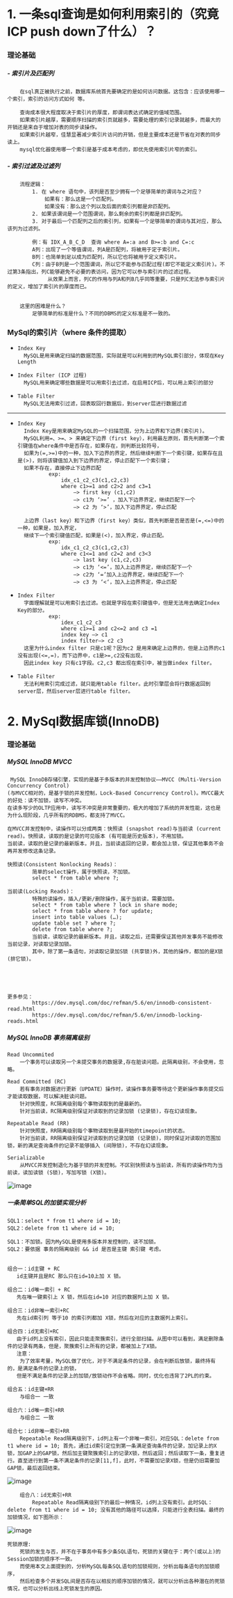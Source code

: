 # 1. 一条sql查询是如何利用索引的（究竟ICP push down了什么）？

### 理论基础

##### -     索引片及匹配列
        在sql真正被执行之前，数据库系统首先要确定的是如何访问数据。这包含：应该使用哪一个索引，索引的访问方式如何 等。
        
        查询成本很大程度取决于索引片的厚度，即谓词表达式确定的值域范围。
        如果索引片越厚，需要顺序扫描的索引页就越多，需要处理的索引记录就越多，而最大的开销还是来自于增加对表的同步读操作。
        如果索引片越窄，佳慧显著减少索引片访问的开销，但是主要成本还是节省在对表的同步读上。
        mysql优化器使用哪一个索引是基于成本考虑的，即优先使用索引片窄的索引。

##### -     索引过滤及过滤列
        
        流程逻辑：
            1. 在 where 语句中，该列是否至少拥有一个足够简单的谓词与之对应？
                如果有：那么这是一个匹配列。
                如果没有：那么这个列以及后面的索引列都是非匹配列。
            2. 如果该谓词是一个范围谓词，那么剩余的索引列都是非匹配列。
            3. 对于最后一个匹配列之后的索引列，如果有一个足够简单的谓词与其对应，那么该列为过滤列。
            
            例：有 IDX_A_B_C_D  查询 where A=:a and B>=:b and C=:c
            A列：出现了一个等值谓词，列A是匹配列，将被用于定于索引片。
            B列：也简单到足以成为匹配列，所以它也将被用于定义索引片。
            C列：由于B列是一个范围谓词，所以它不能参与匹配过程(即它不能定义索引片)。不过第3条指出，列C能够避免不必要的表访问，因为它可以参与索引片的过滤过程。
                 从效果上而言，列C的作用与列A和列B几乎同等重要，只是列C无法参与索引片的定义，增加了索引片的厚度而已。
            
        
        这里的困难是什么？
            足够简单的标准是什么？不同的DBMS的定义标准是不一致的。    
         

   


### MySql的索引片（where 条件的提取）
-     Index Key
        MySQL是用来确定扫描的数据范围，实际就是可以利用到的MySQL索引部分，体现在Key Length
-     Index Filter (ICP 过程)
        MySQL用来确定哪些数据是可以用索引去过滤，在启用ICP后，可以用上索引的部分    
-     Table Filter
        MySQL无法用索引过滤，回表取回行数据后，到server层进行数据过滤    



---


-     Index Key
        Index Key是用来确定MySQL的一个扫描范围，分为上边界和下边界(索引片)。
        MySQL利用=、>=、> 来确定下边界（first key），利用最左原则，首先判断第一个索引键值在where条件中是否存在，如果存在，则判断比较符号，
        如果为(=,>=)中的一种，加入下边界的界定，然后继续判断下一个索引键，如果存在且是(>)，则将该键值加入到下边界的界定，停止匹配下一个索引键；
        如果不存在，直接停止下边界匹配
                exp:
                    idx_c1_c2_c3(c1,c2,c3)
                    where c1>=1 and c2>2 and c3=1
                        –> first key (c1,c2)
                        –> c1为 ‘>=’ ，加入下边界界定，继续匹配下一个
                        –> c2 为 ‘>’，加入下边界界定，停止匹配
  
        上边界（last key）和下边界（first key）类似，首先判断是否是否是(=,<=)中的一种，如果是，加入界定，
        继续下一个索引键值匹配，如果是(<)，加入界定，停止匹配。
                exp:
                    idx_c1_c2_c3(c1,c2,c3)
                    where c1<=1 and c2=2 and c3<3
                        –> last key (c1,c2,c3)
                        –> c1为 ‘<=’，加入上边界界定，继续匹配下一个
                        –> c2为 ‘=’加入上边界界定，继续匹配下一个
                        –> c3 为 ‘<‘，加入上边界界定，停止匹配


-     Index Filter
        字面理解就是可以用索引去过滤。也就是字段在索引键值中，但是无法用去确定Index Key的部分。
                exp:
                    idex_c1_c2_c3
                    where c1>=1 and c2<=2 and c3 =1
                    index key –> c1
                    index filter–> c2 c3
        这里为什么index filter 只是c1呢？因为c2 是用来确定上边界的，但是上边界的c1没有出现(<=,=)，而下边界中，c1是>=,c2没有出现，
        因此index key 只有c1字段。c2,c3 都出现在索引中，被当做index filter。  

-     Table Filter
        无法利用索引完成过滤，就只能用table filter。此时引擎层会将行数据返回到server层，然后server层进行table filter。



# 2. MySql数据库锁(InnoDB)

### 理论基础

#####      MySQL InnoDB MVCC
     MySQL InnoDB存储引擎，实现的是基于多版本的并发控制协议——MVCC (Multi-Version Concurrency Control)
    (与MVCC相对的，是基于锁的并发控制，Lock-Based Concurrency Control)。MVCC最大的好处：读不加锁，读写不冲突。
    在读多写少的OLTP应用中，读写不冲突是非常重要的，极大的增加了系统的并发性能，这也是为什么现阶段，几乎所有的RDBMS，都支持了MVCC。

    在MVCC并发控制中，读操作可以分成两类：快照读 (snapshot read)与当前读 (current read)。快照读，读取的是记录的可见版本 (有可能是历史版本)，不用加锁。
    当前读，读取的是记录的最新版本，并且，当前读返回的记录，都会加上锁，保证其他事务不会再并发修改这条记录。 

    快照读(Consistent Nonlocking Reads)：
            简单的select操作，属于快照读，不加锁。
            select * from table where ?;
            
    当前读(Locking Reads)：
            特殊的读操作，插入/更新/删除操作，属于当前读，需要加锁。
            select * from table where ? lock in share mode;
            select * from table where ? for update;
            insert into table values (…);
            update table set ? where ?;
            delete from table where ?;
            当前读，读取记录的最新版本。并且，读取之后，还需要保证其他并发事务不能修改当前记录，对读取记录加锁。
            其中，除了第一条语句，对读取记录加S锁 (共享锁)外，其他的操作，都加的是X锁 (排它锁)。
    
    

    
    
    更多参见：
            https://dev.mysql.com/doc/refman/5.6/en/innodb-consistent-read.html
            https://dev.mysql.com/doc/refman/5.6/en/innodb-locking-reads.html
            
    
#####      MySQL InnoDB 事务隔离级别
    Read Uncommited
        一个事务可以读取另一个未提交事务的数据录,存在脏读问题。此隔离级别，不会使用，忽略。

    Read Committed (RC)
        若有事务对数据进行更新（UPDATE）操作时，读操作事务要等待这个更新操作事务提交后才能读取数据，可以解决脏读问题。
        针对快照度，RC隔离级别每个事物读取到的是最新的。
        针对当前读，RC隔离级别保证对读取到的记录加锁 (记录锁)，存在幻读现象。

    Repeatable Read (RR)
        针对快照度，RR隔离级别每个事物读取到是最开始的timepoint的状态。
        针对当前读，RR隔离级别保证对读取到的记录加锁 (记录锁)，同时保证对读取的范围加锁，新的满足查询条件的记录不能够插入 (间隙锁)，不存在幻读现象。

    Serializable
        从MVCC并发控制退化为基于锁的并发控制。不区别快照读与当前读，所有的读操作均为当前读，读加读锁 (S锁)，写加写锁 (X锁)。
        
 ![image](https://raw.githubusercontent.com/qhwj2006/mysql-doc/master/res/snaptshotread.png)
        
       
#####      一条简单SQL的加锁实现分析 

    SQL1：select * from t1 where id = 10;
    SQL2：delete from t1 where id = 10;
    
    SQL1：不加锁。因为MySQL是使用多版本并发控制的，读不加锁。
    SQL2：要依据 事务的隔离级别 && id 是否是主键 索引键 考虑。
    
    
    组合一：id主键 + RC 
       id主键并且是RC 那么只在id=10上加 X 锁。
     
    组合二：id唯一索引 + RC
       先在唯一键索引上 X 锁，然后在id=10 对应的数据列上加 X 锁。
    
    组合三：id非唯一索引+RC
       先在id索引列 等于10 的索引列都加 X锁，然后在对应的主数据列上索引。
       
    组合四：id无索引+RC
       由于id列上没有索引，因此只能走聚簇索引，进行全部扫描。从图中可以看到，满足删除条件的记录有两条，但是，聚簇索引上所有的记录，都被加上了X锁。
       注意：
        为了效率考量，MySQL做了优化，对于不满足条件的记录，会在判断后放锁，最终持有的，是满足条件的记录上的锁，
       但是不满足条件的记录上的加锁/放锁动作不会省略。同时，优化也违背了2PL的约束。
       
    组合五：id主键+RR
        与组合一 一致
    
    组合六：id唯一索引+RR
        与组合二 一致    
    
    组合七：id非唯一索引+RR
        Repeatable Read隔离级别下，id列上有一个非唯一索引，对应SQL：delete from t1 where id = 10; 首先，通过id索引定位到第一条满足查询条件的记录，加记录上的X锁，加GAP上的GAP锁，然后加主键聚簇索引上的记录X锁，然后返回；然后读取下一条，重复进行。直至进行到第一条不满足条件的记录[11,f]，此时，不需要加记录X锁，但是仍旧需要加GAP锁，最后返回结束。
    
 ![image](http://photo.yupoo.com/hedengcheng/DnJ6R7wu/medish.jpg)  
 
 
        组合八：id无索引+RR
            Repeatable Read隔离级别下的最后一种情况，id列上没有索引。此时SQL：delete from t1 where id = 10; 没有其他的路径可以选择，只能进行全表扫描。最终的加锁情况，如下图所示：

![image](http://photo.yupoo.com/hedengcheng/DnJ6Rf3q/medish.jpg)


    死锁原理:
        死锁的发生与否，并不在于事务中有多少条SQL语句，死锁的关键在于：两个(或以上)的Session加锁的顺序不一致。
        而使用本文上面提到的，分析MySQL每条SQL语句的加锁规则，分析出每条语句的加锁顺序，
        然后检查多个并发SQL间是否存在以相反的顺序加锁的情况，就可以分析出各种潜在的死锁情况，也可以分析出线上死锁发生的原因。
  



   